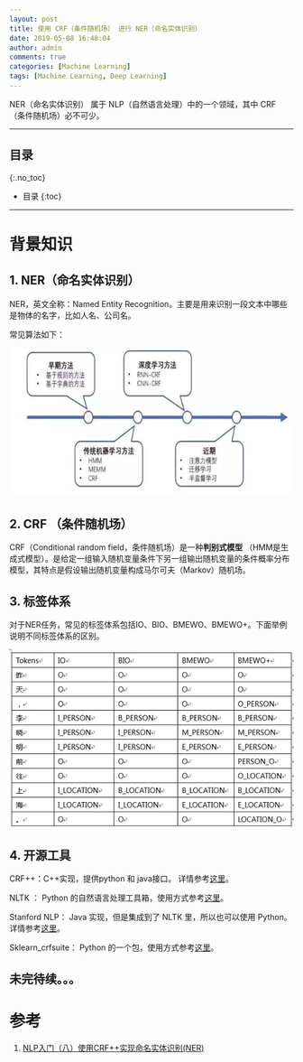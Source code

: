 ```yaml
---
layout: post
title: 使用 CRF（条件随机场） 进行 NER（命名实体识别）
date: 2019-05-08 16:48:04
author: admin
comments: true
categories: [Machine Learning]
tags: [Machine Learning, Deep Learning]
---
```


NER（命名实体识别） 属于 NLP（自然语言处理）中的一个领域，其中 CRF （条件随机场）必不可少。

<!-- more -->

---
## 目录
{:.no_toc}

* 目录
{:toc}
---

# 背景知识

## 1. NER（命名实体识别）

NER，英文全称：Named Entity Recognition。主要是用来识别一段文本中哪些是物体的名字，比如人名、公司名。

常见算法如下：

[![](/images/posts/ner-algorithms.webp)](/images/posts/ner-algorithms.webp)

## 2.  CRF （条件随机场）

CRF（Conditional random field，条件随机场）是一种**判别式模型** （HMM是生成式模型）。是给定一组输入随机变量条件下另一组输出随机变量的条件概率分布模型，其特点是假设输出随机变量构成马尔可夫（Markov）随机场。

## 3. 标签体系

对于NER任务，常见的标签体系包括IO、BIO、BMEWO、BMEWO+。下面举例说明不同标签体系的区别。

[![](/images/posts/token-system.webp)](/images/posts/token-system.webp)

## 4. 开源工具

CRF++：C++实现，提供python 和 java接口。 详情参考[这里](https://www.jianshu.com/p/50ba94f2b9f2)。

NLTK ： Python 的自然语言处理工具箱，使用方式参考[这里](https://www.jianshu.com/p/ee750877ab6f)。

Stanford NLP： Java 实现，但是集成到了 NLTK 里，所以也可以使用 Python。详情参考[这里](https://www.jianshu.com/p/ee750877ab6f)。

Sklearn_crfsuite： Python 的一个包，使用方式参考[这里](https://github.com/TeamHG-Memex/sklearn-crfsuite/blob/master/docs/CoNLL2002.ipynb)。



## 未完待续。。。



# 参考

1. [NLP入门（八）使用CRF++实现命名实体识别(NER)](https://www.jianshu.com/p/50ba94f2b9f2)

